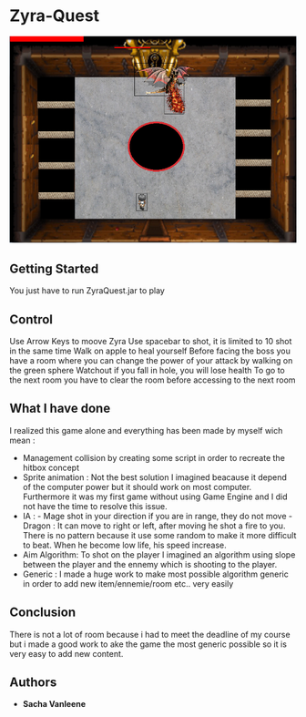 # Zyra-Quest

![A screenshot](screenshot.png)

## Getting Started

You just have to run ZyraQuest.jar to play
 
## Control
Use Arrow Keys to moove Zyra
Use spacebar to shot, it is limited to 10 shot in the same time
Walk on apple to heal yourself
Before facing the boss you have a room where you can change the power of your attack by walking on the green sphere
Watchout if you fall in hole, you will lose health
To go to the next room you have to clear the room before accessing to the next room


## What I have done 

I realized this game alone and everything has been made by myself wich mean : 
- Management collision by creating some script in order to recreate the hitbox concept
- Sprite animation : Not the best solution I imagined beacause it depend of the computer power but it should work on most computer. Furthermore it was my first game without using Game Engine and I did not have the time to resolve this issue.
- IA : - Mage shot in your direction if you are in range, they do not move
       - Dragon : It can move to right or left, after moving he shot a fire to you. There is no pattern because it use some random to make it more difficult to beat. When he become low life, his speed increase.
- Aim Algorithm:
  To shot on the player I imagined an algorithm using slope between the player and the ennemy which is shooting to the player.
- Generic : I made a huge work to make most possible algorithm generic in order to add new item/ennemie/room etc.. very easily

## Conclusion
There is not a lot of room because i had to meet the deadline of my course but i made a good work to ake the game the most generic possible so it is very easy to add new content.
## Authors

* **Sacha Vanleene** 
